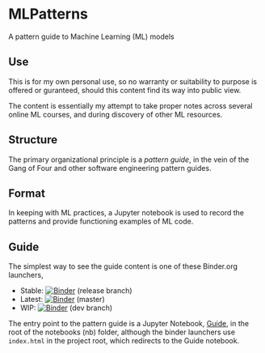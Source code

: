 # MLPatterns

A pattern guide to Machine Learning (ML) models

## Use

This is for my own personal use, so no warranty or suitability to purpose is offered or guranteed, should this content
find its way into public view.

The content is essentially my attempt to take proper notes across several online ML courses, and during discovery of
other ML resources.

## Structure

The primary organizational principle is a _pattern guide_, in the vein of the Gang of Four and other software
engineering pattern guides.

## Format

In keeping with ML practices, a Jupyter notebook is used to record the patterns and provide functioning examples of ML
code.

## Guide

The simplest way to see the guide content is one of these Binder.org launchers,

- Stable: [![Binder](https://mybinder.org/badge_logo.svg)](https://mybinder.org/v2/gh/slhenty/machine-learning-pattern-guide/stable?urlpath=tree%2Findex.html) (release branch)
- Latest: [![Binder](https://mybinder.org/badge_logo.svg)](https://mybinder.org/v2/gh/slhenty/machine-learning-pattern-guide/master?urlpath=tree%2Findex.html)  (master)
- WIP: [![Binder](https://mybinder.org/badge_logo.svg)](https://mybinder.org/v2/gh/slhenty/machine-learning-pattern-guide/WIP?urlpath=tree%2Findex.html) (dev branch)

The entry point to the pattern guide is a Jupyter Notebook, [Guide](mlpatterns/nb/Guide.ipynb), in the root of the notebooks (nb) folder, although the binder launchers use `index.html` in the project root, which redirects to the Guide notebook.
